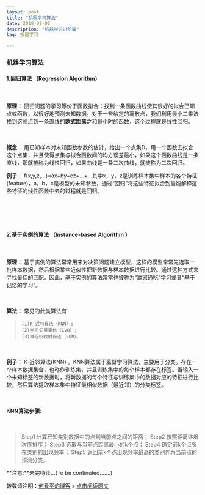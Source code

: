 ```yaml
---
layout: post
title: "机器学习算法"
date: 2018-09-02 
description: "机器学习进阶篇"
tag: 机器学习  

---     
```


### 机器学习算法  

####  1.**回归算法** （Regression Algorithm）

　　<p align="left">**原理：** 回归问题的学习等价于函数拟合：找到一条函数曲线使其很好的拟合已知点或函数，以很好地预测未知数据。对于一些给定的离散点，我们利用最小二乘法找到这些点到一条直线的**欧式距离**之和最小时的函数，这个过程就是线性回归。 </p> 
　　<p align="left">**概念：** 用已知样本对未知函数参数的估计，给出一个点集D，用一个函数去拟合这个点集，并且使得点集与拟合函数间的均方误差最小，如果这个函数曲线是一条直线，那就被称为线性回归，如果曲线是一条二次曲线，就被称为二次回归。 </p> 
    <p align="left">**例子：** f(x,y,z,…)=ax+by+cz+…+…其中x，y，z是训练样本集中样本的各个特征(feature)，a，b，c是模型的未知参数，通过“回归”将这些特征拟合到最能解释这些特征的线性函数中去的过程就是回归。  </p> 
　　               
  　   
　　

#### 2.**基于实例的算法** （Instance-based Algorithm ）
　　<p align="left">**原理：** 基于实例的算法常常用来对决策问题建立模型，这样的模型常常先选取一批样本数据，然后根据某些近似性把新数据与样本数据进行比较。通过这种方式来寻找最佳的匹配。因此，基于实例的算法常常也被称为“赢家通吃”学习或者“基于记忆的学习”。 </p> 
 
　　<p align="left">**算法：** 常见的此类算法有 </p> 
>     (1)K-近邻算法（KNN）;
>     (2)学习矢量量化（LVQ）;
>     (3)自组织映射算法（SOM）。
    
　　<p align="left">**例子：** K-近邻算法(KNN) 。KNN算法属于监督学习算法，主要用于分类。存在一个样本数据集合，也称作训练集，并且训练集中的每个样本都存在标签。当输入一个未知标签的新数据时，将新数据的每个特征与训练集中的数据对应的特征进行比较，然后算法提取样本集中特征最相似数据（最近邻）的分类标签。</p>
  
　　<p align="left">**KNN算法步骤:**</p>　
> Step1 计算已知类别数据中的点到当前点之间的距离；
> Step2 按照距离递增次序排序；
> Step3 选取与当前点距离最小的k个点；
> Step4 确定前k个点所在类别的出现频率；
> Step5 返回前k个点出现频率最高的类别作为当前点的预测分类。

   **注意:**未完待续...(To be continuted.......)
<br>

     
转载请注明：[何爱平的博客](http://AndrewHeaiping.github.io) » [点击阅读原文](https://www.heaiping.cn/2016/07/MachineLearning_introduce/)
